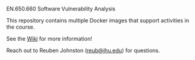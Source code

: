 EN.650.660 Software Vulnerability Analysis

This repository contains multiple Docker images that support activities in the course.

See the [Wiki](https://github.com/jhu-information-security-institute/SVA/wiki) for more information!

Reach out to Reuben Johnston (reub@jhu.edu) for questions.

